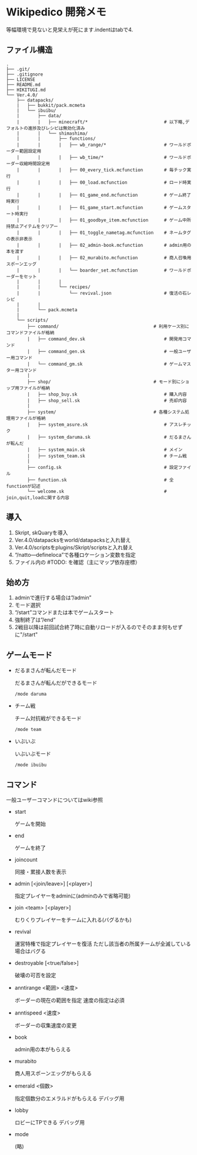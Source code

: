 # Wikipedico 開発メモ

等幅環境で見ないと見栄えが死にます.indentはtabで4.


## ファイル構造

```
.
├── .git/
├── .gitignore
├── LICENSE
├── README.md
├── HIKITUGI.md
└── Ver.4.0/
	├── datapacks/
	|	├── bukkit/pack.mcmeta
	|	└── ibuibu/
	|		├── data/
	|		|	├── minecraft/*								# 以下略,デフォルトの進捗及びレシピは無効化済み
	|		|	└── shimashima/
	|		|		├── functions/
	|		|		|	├── wb_range/*						# ワールドボーダー範囲設定用
	|		|		|	├── wb_time/*						# ワールドボーダー収縮時間設定用
	|		|		|	├── 00_every_tick.mcfunction		# 毎チック実行
	|		|		|	├── 00_load.mcfunction				# ロード時実行
	|		|		|	├── 01_game_end.mcfunction			# ゲーム終了時実行
	|		|		|	├── 01_game_start.mcfunction		# ゲームスタート時実行
	|		|		|	├── 01_goodbye_item.mcfunction		# ゲーム中所持禁止アイテムをクリアー
	|		|		|	├── 01_toggle_nametag.mcfunction	# ネームタグの表示非表示
	|		|		|	├── 02_admin-book.mcfunction		# admin用の本を渡す
	|		|		|	├── 02_murabito.mcfunction			# 商人召喚用スポーンエッグ
	|		|		|	└── boarder_set.mcfunction			# ワールドボーダーをセット
	|		|		|
	|		|		└── recipes/
	|		|			└── revival.json					# 復活の石レシピ
	|		|
	|		└── pack.mcmeta
	|
	└── scripts/
		├── command/									# 利用ケース別にコマンドファイルが格納
		|	├── command_dev.sk								# 開発用コマンド
		|	├── command_gen.sk								# 一般ユーザー用コマンド
		|	└── command_gm.sk								# ゲームマスター用コマンド
		|
		├── shop/										# モード別にショップ用ファイルが格納
		|	├── shop_buy.sk									# 購入内容
		|	├── shop_sell.sk								# 売却内容
		|
		├── system/										# 各種システム処理用ファイルが格納
		|	├── system_asure.sk								# アスレチック
		|	├── system_daruma.sk							# だるまさんが転んだ
		|	├── system_main.sk								# メイン
		|	├── system_team.sk								# チーム戦
		|
		├── config.sk										# 設定ファイル
		├── function.sk										# 全functionが記述
		└── welcome.sk										# join,quit,loadに関する内容
```


## 導入
1. Skript, skQuaryを導入
2. Ver.4.0/datapacksをworld/datapacksと入れ替え
3. Ver.4.0/scriptsをplugins/Skript/scriptsと入れ替え
4. “/natto—defineloca”で各種ロケーション変数を指定
5. ファイル内の #TODO: を確認（主にマップ依存座標）

## 始め方
1. adminで進行する場合は”/admin”
2. モード選択
3. “/start”コマンドまたは本でゲームスタート
4. 強制終了は”/end”
5. 2戦目以降は前回試合終了時に自動リロードが入るのでそのまま何もせずに"/start"

## ゲームモード
* だるまさんが転んだモード

	だるまさんが転んだができるモード

	``/mode daruma``

* チーム戦

	チーム対抗戦ができるモード

	``/mode team``

* いぶいぶ

	いぶいぶモード

	``/mode ibuibu``

## コマンド
一般ユーザーコマンドについてはwiki参照

* start

	ゲームを開始

* end

	ゲームを終了

* joincount

	同接・累接人数を表示

* admin [\<join/leave>]  [\<player>]

	指定プレイヤーをadminに(adminのみで省略可能)

* join \<team> [\<player>]

	むりくりプレイヤーをチームに入れる(バグるかも)

* revival

	運営特権で指定プレイヤーを復活
	ただし該当者の所属チームが全滅している場合はバグる

* destroyable [\<true/false>]

	破壊の可否を設定

* anntirange <範囲> <速度>

	ボーダーの現在の範囲を指定
	速度の指定は必須

* anntispeed <速度>

	ボーダーの収集速度の変更

* book

	admin用の本がもらえる

* murabito

	商人用スポーンエッグがもらえる

* emerald <個数>

	指定個数分のエメラルドがもらえる
	デバッグ用

* lobby

	ロビーにTPできる
	デバッグ用

* mode

	(略)

